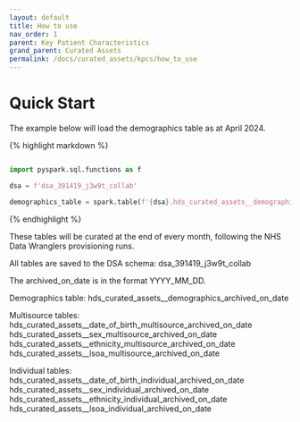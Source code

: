 ```yaml
---
layout: default
title: How to use
nav_order: 1
parent: Key Patient Characteristics
grand_parent: Curated Assets
permalink: /docs/curated_assets/kpcs/how_to_use
---
```


# Quick Start

The example below will load the demographics table as at April 2024.

{% highlight markdown %}
```python

import pyspark.sql.functions as f

dsa = f'dsa_391419_j3w9t_collab'

demographics_table = spark.table(f'{dsa}.hds_curated_assets__demographics_2024_04_25')

```
{% endhighlight %}

These tables will be curated at the end of every month, following the NHS Data Wranglers provisioning runs. 

All tables are saved to the DSA schema: dsa_391419_j3w9t_collab 

The archived_on_date is in the format YYYY_MM_DD.

Demographics table:
hds_curated_assets__demographics_archived_on_date

Multisource tables:
hds_curated_assets__date_of_birth_multisource_archived_on_date
hds_curated_assets__sex_multisource_archived_on_date
hds_curated_assets__ethnicity_multisource_archived_on_date
hds_curated_assets__lsoa_multisource_archived_on_date

Individual tables:
hds_curated_assets__date_of_birth_individual_archived_on_date
hds_curated_assets__sex_individual_archived_on_date
hds_curated_assets__ethnicity_individual_archived_on_date
hds_curated_assets__lsoa_individual_archived_on_date


